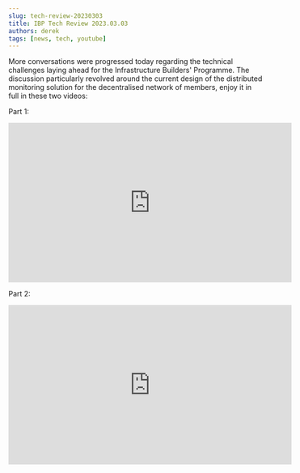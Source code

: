 ```yaml
---
slug: tech-review-20230303
title: IBP Tech Review 2023.03.03
authors: derek
tags: [news, tech, youtube]
---
```


More conversations were progressed today regarding the technical challenges laying ahead for the Infrastructure Builders' Programme. The discussion particularly revolved around the current design of the distributed monitoring solution for the decentralised network of members, enjoy it in full in these two videos:

Part 1:
<iframe width="560" height="315" src="https://www.youtube.com/embed/ZzeUy-51sZw" title="YouTube video player" frameborder="0" allow="accelerometer; autoplay; clipboard-write; encrypted-media; gyroscope; picture-in-picture; web-share" allowfullscreen></iframe>

Part 2:
<iframe width="560" height="315" src="https://www.youtube.com/embed/JlwdhmqxUIg" title="YouTube video player" frameborder="0" allow="accelerometer; autoplay; clipboard-write; encrypted-media; gyroscope; picture-in-picture; web-share" allowfullscreen></iframe>
